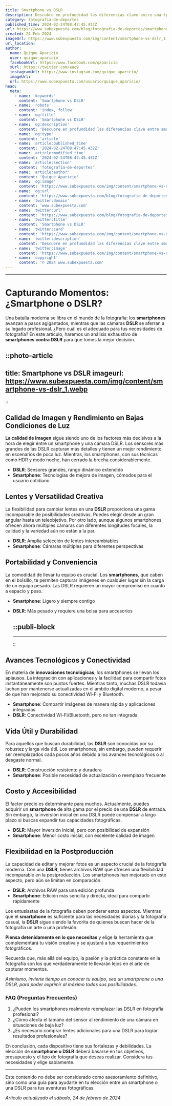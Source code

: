 ```yaml
---
title: Smartphone vs DSLR
description: Descubre en profundidad las diferencias clave entre smartphones y DSLR para la fotografía perfecta. ¡Elige sabiamente y captura momentos!
category: fotografia-de-deportes
published_time: 2024-02-24T08:47:45.432Z
url: https://www.subexpuesta.com/blog/fotografia-de-deportes/smartphone-vs-dslr
created: 24 Feb 2024
imageUrl: https://www.subexpuesta.com/img/content/smartphone-vs-dslr_1.webp
url_location:
author:
  name: Quique Aparicio
  user: quique_aparicio
  facebookUrl: https://www.facebook.com/qaparicio
  xUrl: https://twitter.com/eac9
  instagramUrl: https://www.instagram.com/quique_aparicio/
  imageUrl: 
  url: https://www.subexpuesta.com/usuario/quique_aparicio/
head:
  meta:
    - name: 'keywords'
      content: 'Smartphone vs DSLR'
    - name: 'robots'
      content: 'index, follow'
    - name: 'og:title'
      content: 'Smartphone vs DSLR'
    - name: 'og:description'
      content: 'Descubre en profundidad las diferencias clave entre smartphones y DSLR para la fotografía perfecta. ¡Elige sabiamente y captura momentos!'
    - name: 'og:type'
      content: 'article'
    - name: 'article:published_time'
      content: '2024-02-24T08:47:45.432Z'
    - name: 'article:modified_time'
      content: '2024-02-24T08:47:45.432Z'
    - name: 'article:section'
      content: 'fotografia-de-deportes'
    - name: 'article:author'
      content: 'Quique Aparicio'
    - name: 'og:image'
      content: 'https://www.subexpuesta.com/img/content/smartphone-vs-dslr_1.webp'
    - name: 'og:url'
      content: 'https://www.subexpuesta.com/blog/fotografia-de-deportes/smartphone-vs-dslr'
    - name: 'twitter:domain'
      content: 'www.subexpuesta.com'
    - name: 'twitter:url'
      content: 'https://www.subexpuesta.com/blog/fotografia-de-deportes/smartphone-vs-dslr'
    - name: 'twitter:title'
      content: 'Smartphone vs DSLR'
    - name: 'twitter:card'
      content: 'https://www.subexpuesta.com/img/content/smartphone-vs-dslr_1.webp'
    - name: 'twitter:description'
      content: 'Descubre en profundidad las diferencias clave entre smartphones y DSLR para la fotografía perfecta. ¡Elige sabiamente y captura momentos!'
    - name: 'twitter:image'
      content: 'https://www.subexpuesta.com/img/content/smartphone-vs-dslr_1.webp'
    - name: 'copyright'
      content: '© 2024 www.subexpuesta.com'
---
```

---

# Capturando Momentos: ¿Smartphone o DSLR?

Una batalla moderna se libra en el mundo de la fotografía: los **smartphones** avanzan a pasos agigantados, mientras que las cámaras **DSLR** se aferran a su legado profesional. ¿Pero cuál es el adecuado para tus necesidades de fotografía? En este artículo, haremos un análisis exhaustivo de **smartphones contra DSLR** para que tomes la mejor decisión.


::photo-article
---
title: Smartphone vs DSLR
imageurl: https://www.subexpuesta.com/img/content/smartphone-vs-dslr_1.webp
---
::


## Calidad de Imagen y Rendimiento en Bajas Condiciones de Luz

**La calidad de imagen** sigue siendo uno de los factores más decisivos a la hora de elegir entre un smartphone y una cámara DSLR. Los sensores más grandes de las DSLR capturan más detalles y tienen un mejor rendimiento en escenarios de poca luz. Mientras, los smartphones, con sus técnicas como HDR y modo noche, han cerrado la brecha considerablemente.

- **DSLR**: Sensores grandes, rango dinámico extendido
- **Smartphone**: Tecnologías de mejora de imagen, cómodos para el usuario cotidiano

## Lentes y Versatilidad Creativa

La flexibilidad para cambiar lentes en una **DSLR** proporciona una gama incomparable de posibilidades creativas. Puedes elegir desde un gran angular hasta un teleobjetivo. Por otro lado, aunque algunos smartphones ofrecen ahora múltiples cámaras con diferentes longitudes focales, la calidad y la variedad aún no están a la par.

- **DSLR**: Amplia selección de lentes intercambiables
- **Smartphone**: Cámaras múltiples para diferentes perspectivas

## Portabilidad y Conveniencia

La comodidad de llevar tu equipo es crucial. Los **smartphones**, que caben en el bolsillo, te permiten capturar imágenes en cualquier lugar sin la carga de un equipo pesado. Las DSLR requieren un mayor compromiso en cuanto a espacio y peso.

- **Smartphone**: Ligero y siempre contigo
- **DSLR**: Más pesado y requiere una bolsa para accesorios


  ::publi-block
  ---
  ---
  ::
  
  
## Avances Tecnológicos y Conectividad

En materia de **innovaciones tecnológicas**, los smartphones se llevan los aplausos. La integración con aplicaciones y la facilidad para compartir fotos instantáneamente son puntos fuertes. Mientras tanto, muchas DSLR todavía luchan por mantenerse actualizadas en el ámbito digital moderno, a pesar de que han mejorado su conectividad Wi-Fi y Bluetooth.

- **Smartphone**: Compartir imágenes de manera rápida y aplicaciones integradas
- **DSLR**: Conectividad Wi-Fi/Bluetooth, pero no tan integrada

## Vida Útil y Durabilidad

Para aquellos que buscan durabilidad, las **DSLR** son conocidas por su robustez y larga vida útil. Los smartphones, sin embargo, pueden requerir ser reemplazados cada pocos años debido a los avances tecnológicos o al desgaste normal.

- **DSLR**: Construcción resistente y duradera
- **Smartphone**: Posible necesidad de actualización o reemplazo frecuente

## Costo y Accesibilidad

El factor precio es determinante para muchos. Actualmente, puedes adquirir un **smartphone** de alta gama por el precio de una **DSLR** de entrada. Sin embargo, la inversión inicial en una DSLR puede compensar a largo plazo si buscas expandir tus capacidades fotográficas.

- **DSLR**: Mayor inversión inicial, pero con posibilidad de expansión
- **Smartphone**: Menor costo inicial, con excelente calidad de imagen

## Flexibilidad en la Postproducción

La capacidad de editar y mejorar fotos es un aspecto crucial de la fotografía moderna. Con una **DSLR**, tienes archivos RAW que ofrecen una flexibilidad incomparable en la postproducción. Los smartphones han mejorado en este aspecto, pero aún se limitan en comparación.

- **DSLR**: Archivos RAW para una edición profunda
- **Smartphone**: Edición más sencilla y directa, ideal para compartir rápidamente

Los entusiastas de la fotografía deben ponderar estos aspectos. Mientras que el **smartphone** es suficiente para las necesidades diarias y la fotografía casual, la **DSLR** sigue siendo la favorita de quienes buscan hacer de la fotografía un arte o una profesión.

**Piensa detenidamente en lo que necesitas** y elige la herramienta que complementará tu visión creativa y se ajustará a tus requerimientos fotográficos.

Recuerda que, más allá del equipo, la pasión y la práctica constante en la fotografía son los que verdaderamente te llevarán lejos en el arte de capturar momentos.

_Asimismo, invierte tiempo en conocer tu equipo, sea un smartphone o una DSLR, para poder exprimir al máximo todas sus posibilidades._

### FAQ (Preguntas Frecuentes)

1. ¿Pueden los smartphones realmente reemplazar las DSLR en fotografía profesional?
2. ¿Cómo afecta el tamaño del sensor al rendimiento de una cámara en situaciones de baja luz?
3. ¿Es necesario comprar lentes adicionales para una DSLR para lograr resultados profesionales?

En conclusión, cada dispositivo tiene sus fortalezas y debilidades. La elección de **smartphone o DSLR** deberá basarse en tus objetivos, presupuesto y el tipo de fotografía que deseas realizar. Considera tus necesidades y elige sabiamente.

---

Este contenido no debe ser considerado como asesoramiento definitivo, sino como una guía para ayudarte en tu elección entre un smartphone o una DSLR para tus aventuras fotográficas.

_Artículo actualizado el sábado, 24 de febrero de 2024_